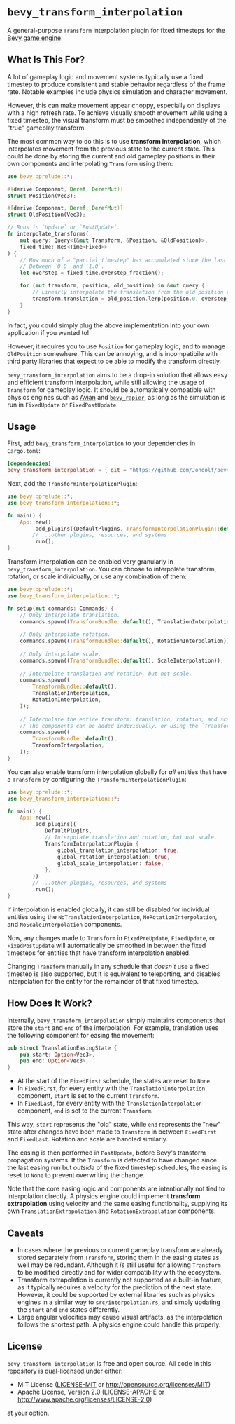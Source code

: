# `bevy_transform_interpolation`

A general-purpose `Transform` interpolation plugin for fixed timesteps for the [Bevy game engine](https://bevyengine.org).

## What Is This For?

A lot of gameplay logic and movement systems typically use a fixed timestep to produce consistent and stable behavior
regardless of the frame rate. Notable examples include physics simulation and character movement.

However, this can make movement appear choppy, especially on displays with a high refresh rate.
To achieve visually smooth movement while using a fixed timestep, the visual transform must be smoothed
independently of the "true" gameplay transform.

The most common way to do this is to use **transform interpolation**, which interpolates movement from the previous
state to the current state. This could be done by storing the current and old gameplay positions in their own components
and interpolating `Transform` using them:

```rust
use bevy::prelude::*;

#[derive(Component, Deref, DerefMut)]
struct Position(Vec3);

#[derive(Component, Deref, DerefMut)]
struct OldPosition(Vec3);

// Runs in `Update` or `PostUpdate`.
fn interpolate_transforms(
    mut query: Query<(&mut Transform, &Position, &OldPosition)>,
    fixed_time: Res<Time<Fixed>>
) {
    // How much of a "partial timestep" has accumulated since the last fixed timestep run.
    // Between `0.0` and `1.0`.
    let overstep = fixed_time.overstep_fraction();

    for (mut transform, position, old_position) in &mut query {
        // Linearly interpolate the translation from the old position to the current one.
        transform.translation = old_position.lerp(position.0, overstep_fraction);
    }
}
```

In fact, you could simply plug the above implementation into your own application if you wanted to!

However, it requires you to use `Position` for gameplay logic, and to manage `OldPosition` somewhere.
This can be annoying, and is incompatibile with third party libraries that expect to be able to modify
the transform directly.

`bevy_transform_interpolation` aims to be a drop-in solution that allows easy and efficient transform interpolation,
while still allowing the usage of `Transform` for gameplay logic. It should be automatically compatible with physics engines
such as [Avian](https://github.com/Jondolf/avian) and [`bevy_rapier`](https://github.com/dimforge/bevy_rapier), as long as
the simulation is run in `FixedUpdate` or `FixedPostUpdate`.

## Usage

First, add `bevy_transform_interpolation` to your dependencies in `Cargo.toml`:

```toml
[dependencies]
bevy_transform_interpolation = { git = "https://github.com/Jondolf/bevy_transform_interpolation" }
```

Next, add the `TransformInterpolationPlugin`:

```rust
use bevy::prelude::*;
use bevy_transform_interpolation::*;

fn main() {
    App::new()
        .add_plugins((DefaultPlugins, TransformInterpolationPlugin::default()))
        // ...other plugins, resources, and systems
        .run();
}
```

Transform interpolation can be enabled very granularly in `bevy_transform_interpolation`.
You can choose to interpolate transform, rotation, or scale individually, or use any combination of them:

```rust
use bevy::prelude::*;
use bevy_transform_interpolation::*;

fn setup(mut commands: Commands) {
    // Only interpolate translation.
    commands.spawn((TransformBundle::default(), TranslationInterpolation));
    
    // Only interpolate rotation.
    commands.spawn((TransformBundle::default(), RotationInterpolation));
    
    // Only interpolate scale.
    commands.spawn((TransformBundle::default(), ScaleInterpolation));
    
    // Interpolate translation and rotation, but not scale.
    commands.spawn((
        TransformBundle::default(),
        TranslationInterpolation,
        RotationInterpolation,
    ));
    
    // Interpolate the entire transform: translation, rotation, and scale.
    // The components can be added individually, or using the `TransformInterpolation` component.
    commands.spawn((
        TransformBundle::default(),
        TransformInterpolation,
    ));
}
```

You can also enable transform interpolation globally for *all* entities that have a `Transform`
by configuring the `TransformInterpolationPlugin`:

```rust
use bevy::prelude::*;
use bevy_transform_interpolation::*;

fn main() {
    App::new()
        .add_plugins((
            DefaultPlugins,
            // Interpolate translation and rotation, but not scale.
            TransformInterpolationPlugin {
                global_translation_interpolation: true,
                global_rotation_interpolation: true,
                global_scale_interpolation: false,
            },
        ))
        // ...other plugins, resources, and systems
        .run();
}
```

If interpolation is enabled globally, it can still be disabled for individual entities using the `NoTranslationInterpolation`,
`NoRotationInterpolation`, and `NoScaleInterpolation` components.

Now, any changes made to `Transform` in `FixedPreUpdate`, `FixedUpdate`, or `FixedPostUpdate` will automatically
be smoothed in between the fixed timesteps for entities that have transform interpolation enabled.

Changing `Transform` manually in any schedule that *doesn't* use a fixed timestep is also supported,
but it is equivalent to teleporting, and disables interpolation for the entity for the remainder of that fixed timestep.

## How Does It Work?

Internally, `bevy_transform_interpolation` simply maintains components that store the `start` and `end` of the interpolation.
For example, translation uses the following component for easing the movement:

```rust
pub struct TranslationEasingState {
    pub start: Option<Vec3>,
    pub end: Option<Vec3>,
}
```

- At the start of the `FixedFirst` schedule, the states are reset to `None`.
- In `FixedFirst`, for every entity with the `TranslationInterpolation` component, `start` is set to the current `Transform`.
- In `FixedLast`, for every entity with the `TranslationInterpolation` component, `end` is set to the current `Transform`.

This way, `start` represents the "old" state, while `end` represents the "new" state after changes have been made to `Transform`
in between `FixedFirst` and `FixedLast`. Rotation and scale are handled similarly.

The easing is then performed in `PostUpdate`, before Bevy's transform propagation systems. If the `Transform` is detected to have changed
since the last easing run but *outside* of the fixed timestep schedules, the easing is reset to `None` to prevent overwriting the change.

Note that the core easing logic and components are intentionally not tied to interpolation directly.
A physics engine could implement **transform extrapolation** using velocity and the same easing functionality,
supplying its own `TranslationExtrapolation` and `RotationExtrapolation` components.

## Caveats

- In cases where the previous or current gameplay transform are already stored separately from `Transform`,
  storing them in the easing states as well may be redundant. Although it *is* still useful for allowing
  `Transform` to be modified directly and for wider compatibility with the ecosystem.
- Transform extrapolation is currently not supported as a built-in feature, as it typically requires a velocity
  for the prediction of the next state. However, it could be supported by external libraries such as physics engines
  in a similar way to `src/interpolation.rs`, and simply updating the `start` and `end` states differently.
- Large angular velocities may cause visual artifacts, as the interpolation follows the shortest path.
  A physics engine could handle this properly.

## License

`bevy_transform_interpolation` is free and open source. All code in this repository is dual-licensed under either:

- MIT License ([LICENSE-MIT](/LICENSE-MIT) or <http://opensource.org/licenses/MIT>)
- Apache License, Version 2.0 ([LICENSE-APACHE](/LICENSE-APACHE) or <http://www.apache.org/licenses/LICENSE-2.0>)

at your option.
